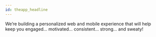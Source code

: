 ```yaml
---
id: theapp_headline
---
```


We’re building a personalized web and mobile experience that will help keep you engaged... motivated... consistent... strong... and sweaty!
